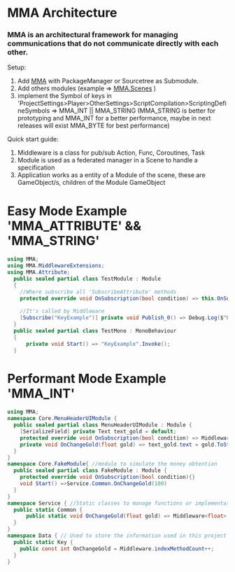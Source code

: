 # MMA Architecture 
### MMA is an architectural framework for managing communications that do not communicate directly with each other.

Setup:
1. Add [MMA](https://github.com/MMA-Architecture/mma.git) with PackageManager or Sourcetree as Submodule.
2. Add others modules (example => [MMA.Scenes](https://github.com/MMA-Architecture/mma.scenes.git) )
3. implement the Symbol of keys in 'ProjectSettings>Player>OtherSettings>ScriptCompilation>ScriptingDefineSymbols => MMA_INT || MMA_STRING
(MMA_STRING is better for prototyping and MMA_INT for a better performance, maybe in next releases will exist MMA_BYTE for best performance)

Quick start guide:
1. Middleware is a class for pub/sub Action, Func, Coroutines, Task
2. Module is used as a federated manager in a Scene to handle a specification
3. Application works as a entity of a Module of the scene, these are GameObject/s, children of the Module GameObject

# Easy Mode Example 'MMA_ATTRIBUTE' && 'MMA_STRING'
```cs
using MMA;
using MMA.MiddlewareExtensions;
using MMA.Attribute;
  public sealed partial class TestModule : Module
  {
    //Where subscribe all 'SubscribeAttribute' methods
    protected override void OnSubscription(bool condition) => this.OnSubscriptionAttribute(condition); 
    
    //It's called by Middleware
    [Subscribe("KeyExample")] private void Publish_0() => Debug.Log($"Publish 0"); 
  }
  public sealed partial class TestMono : MonoBehaviour
  {
      private void Start() => "KeyExample".Invoke(); 
  }
```

# Performant Mode Example 'MMA_INT'
```cs
using MMA;
namespace Core.MenuHeaderUIModule {
  public sealed partial class MenuHeaderUIModule : Module {
    [SerializeField] private Text text_gold = default;
    protected override void OnSubscription(bool condition) => Middleware<float>.Subscribe_Publish(condition, Data.Key.OnChangeGold, OnChangeGold);
    private void OnChangeGold(float gold) => text_gold.text = gold.ToString();
  }
}
namespace Core.FakeModule{ //module to simulate the money obtention
  public sealed partial class FakeModule : Module {  
    protected override void OnSubscription(bool condition){}
    void Start() =>Service.Common.OnChangeGold(100)
  }
}
namespace Service { //Static classes to manage functions or implementations of Modules, it uses Data's Assembly reference
  public static Common {
      public static void OnChangeGold(float gold) => Middleware<float>.Invoke_Publish(Data.Key.OnChangeGold, gold);
  }
}
namespace Data { // Used to store the information used in this project (because is only useful for this project)
  public static Key {
    public const int OnChangeGold = Middleware.indexMethodCount++;
  }
}
```
